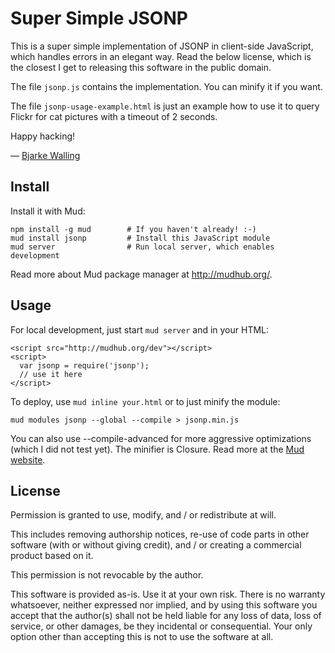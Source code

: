 Super Simple JSONP
==================

This is a super simple implementation of JSONP in client-side JavaScript, which
handles errors in an elegant way. Read the below license, which is the closest
I get to releasing this software in the public domain.

The file `jsonp.js` contains the implementation. You can minify it if you want.

The file `jsonp-usage-example.html` is just an example how to use it to query
Flickr for cat pictures with a timeout of 2 seconds.

Happy hacking!

— [Bjarke Walling](https://twitter.com/walling)


Install
-------

Install it with Mud:

    npm install -g mud        # If you haven't already! :-)
    mud install jsonp         # Install this JavaScript module
    mud server                # Run local server, which enables development

Read more about Mud package manager at <http://mudhub.org/>.


Usage
-----

For local development, just start `mud server` and in your HTML:

    <script src="http://mudhub.org/dev"></script>
    <script>
      var jsonp = require('jsonp');
      // use it here
    </script>

To deploy, use `mud inline your.html` or to just minify the module:

    mud modules jsonp --global --compile > jsonp.min.js

You can also use --compile-advanced for more aggressive optimizations (which I
did not test yet). The minifier is Closure. Read more at the
[Mud website](http://mudhub.org/).


License
-------

Permission is granted to use, modify, and / or redistribute at will.

This includes removing authorship notices, re-use of code parts in other
software (with or without giving credit), and / or creating a commercial
product based on it.

This permission is not revocable by the author.

This software is provided as-is. Use it at your own risk. There is no warranty
whatsoever, neither expressed nor implied, and by using this software you
accept that the author(s) shall not be held liable for any loss of data, loss
of service, or other damages, be they incidental or consequential. Your only
option other than accepting this is not to use the software at all.
